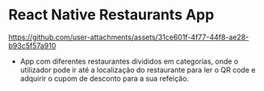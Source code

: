 # React Native Restaurants App

https://github.com/user-attachments/assets/31ce601f-4f77-44f8-ae28-b93c5f57a910

- App com diferentes restaurantes divididos em categorias, onde o utilizador pode ir até a localização do restaurante para ler o QR code e adquirir o cupom de desconto para a sua refeição.
